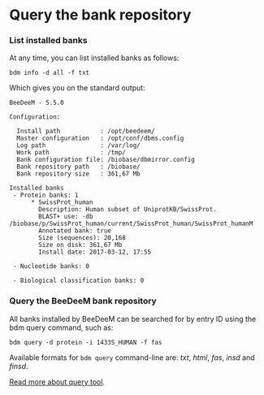 # Query the bank repository

### List installed banks

At any time, you can list installed banks as follows:

```
bdm info -d all -f txt
```

Which gives you on the standard output:

```
BeeDeeM - 5.5.0

Configuration:

  Install path           : /opt/beedeem/
  Master configuration   : /opt/conf/dbms.config
  Log path               : /var/log/
  Work path              : /tmp/
  Bank configuration file: /biobase/dbmirror.config
  Bank repository path   : /biobase/
  Bank repository size   : 361,67 Mb

Installed banks
 - Protein banks: 1
      * SwissProt_human
        Description: Human subset of UniprotKB/SwissProt.
        BLAST+ use: -db /biobase/p/SwissProt_human/current/SwissProt_human/SwissProt_humanM
        Annotated bank: true
        Size (sequences): 20,168
        Size on disk: 361,67 Mb
        Install date: 2017-03-12, 17:55

 - Nucleotide banks: 0

 - Biological classification banks: 0
```

### Query the BeeDeeM bank repository

All banks installed by BeeDeeM can be searched for by entry ID using the bdm query command, such as:

```
bdm query -d protein -i 1433S_HUMAN -f fas
```

Available formats for `bdm query` command-line are: _txt_, _html_, _fas_, _insd_ and _finsd_.

[Read more about query tool](../../utils/cmdline-query.md).
